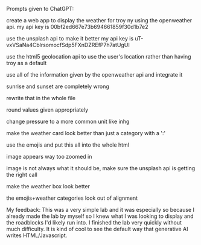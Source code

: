 Prompts given to ChatGPT:

create a web app to display the weather for troy ny using the openweather api. my api key is 00bf2ed667e73b694661859f30d1b7e2

use the unsplash api to make it better my api key is uT-vxVSaNa4CblrsomocfSdp5FXnDZREfP7h7atUgUI

use the html5 geolocation api to use the user's location rather than having troy as a default

use all of the information given by the openweather api and integrate it

sunrise and sunset are completely wrong

rewrite that in the whole file

round values given appropriately

change pressure to a more common unit like inhg

make the weather card look better than just a category with a ':'

use the emojis and put this all into the whole html

image appears way too zoomed in

image is not always what it should be, make sure the unsplash api is getting the right call

make the weather box look better

the emojis+weather categories look out of alignment


My feedback:
This was a very simple lab and it was especially so because I already made the lab by myself so I knew what I was looking to display and the roadblocks I'd likely run into. I finished the lab very quickly without much difficulty. It is kind of cool to see the default way that generative AI writes HTML/Javascript.
